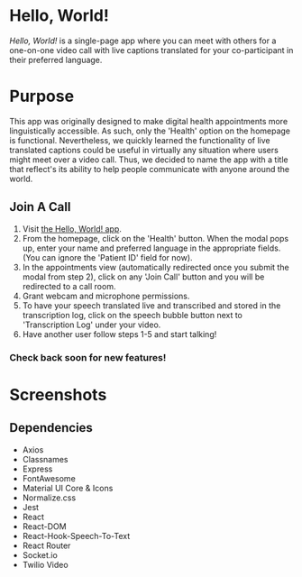 # Hello, World!

_Hello, World!_ is a single-page app where you can meet with others for a one-on-one video call with live captions translated for your co-participant in their preferred language.

# Purpose

This app was originally designed to make digital health appointments more linguistically accessible. As such, only the 'Health' option on the homepage is functional. Nevertheless, we quickly learned the functionality of live translated captions could be useful in virtually any situation where users might meet over a video call. Thus, we decided to name the app with a title that reflect's its ability to help people communicate with anyone around the world.


##  Join A Call
1. Visit [the Hello, World! app](https://6217d70a7b34ae00b47f490c--gracious-fermat-d56c12.netlify.app/).
2. From the homepage, click on the 'Health' button. When the modal pops up, enter your name and preferred language in the appropriate fields. (You can ignore the 'Patient ID' field for now).
3. In the appointments view (automatically redirected once you submit the modal from step 2), click on any 'Join Call' button and you will be redirected to a call room.
4. Grant webcam and microphone permissions.
5. To have your speech translated live and transcribed and stored in the transcription log, click on the speech bubble button next to 'Transcription Log' under your video. 
6. Have another user follow steps 1-5 and start talking!

### Check back soon for new features!

# Screenshots


## Dependencies

- Axios
- Classnames
- Express
- FontAwesome
- Material UI Core & Icons
- Normalize.css
- Jest
- React
- React-DOM
- React-Hook-Speech-To-Text
- React Router
- Socket.io
- Twilio Video